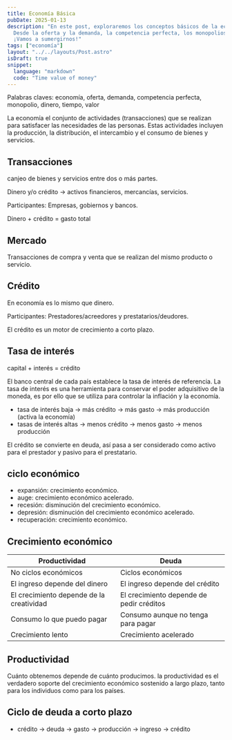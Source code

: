 ```yaml
---
title: Economía Básica
pubDate: 2025-01-13
description: "En este post, exploraremos los conceptos básicos de la economía.
  Desde la oferta y la demanda, la competencia perfecta, los monopolios, y más.
  ¡Vamos a sumergirnos!"
tags: ["economía"]
layout: "../../layouts/Post.astro"
isDraft: true
snippet:
  language: "markdown"
  code: "Time value of money"
---
```


Palabras claves: economía, oferta, demanda, competencia perfecta, monopolio,
dinero, tiempo, valor

La economía el conjunto de actividades (transacciones) que se realizan para
satisfacer las necesidades de las personas. Estas actividades incluyen la
producción, la distribución, el intercambio y el consumo de bienes y servicios.

## Transacciones

canjeo de bienes y servicios entre dos o más partes.

Dinero y/o crédito -> activos financieros, mercancías, servicios.

Participantes: Empresas, gobiernos y bancos.

Dinero + crédito = gasto total

## Mercado

Transacciones de compra y venta que se realizan del mismo producto o servicio.

## Crédito

En economía es lo mismo que dinero.

Participantes: Prestadores/acreedores y prestatarios/deudores.

El crédito es un motor de crecimiento a corto plazo.

## Tasa de interés

capital + interés = crédito

El banco central de cada país establece la tasa de interés de referencia. La
tasa de interés es una herramienta para conservar el poder adquisitivo de la
moneda, es por ello que se utiliza para controlar la inflación y la economía.

- tasa de interés baja -> más crédito -> más gasto -> más producción
  (activa la economía)
- tasas de interés altas -> menos crédito -> menos gasto -> menos producción

El crédito se convierte en deuda, así pasa a ser considerado como activo para el
prestador y pasivo para el prestatario.

## ciclo económico

- expansión: crecimiento económico.
- auge: crecimiento económico acelerado.
- recesión: disminución del crecimiento económico.
- depresión: disminución del crecimiento económico acelerado.
- recuperación: crecimiento económico.

## Crecimiento económico

| Productividad                            | Deuda                                    |
| ---------------------------------------- | ---------------------------------------- |
| No ciclos económicos                     | Ciclos económicos                        |
| El ingreso depende del dinero            | El ingreso depende del crédito           |
| El crecimiento depende de la creatividad | El crecimiento depende de pedir créditos |
| Consumo lo que puedo pagar               | Consumo aunque no tenga para pagar       |
| Crecimiento lento                        | Crecimiento acelerado                    |

## Productividad

Cuánto obtenemos depende de cuánto producimos. la productividad es el verdadero
soporte del crecimiento económico sostenido a largo plazo, tanto para los
individuos como para los países.

## Ciclo de deuda a corto plazo

- crédito -> deuda -> gasto -> producción -> ingreso -> crédito
